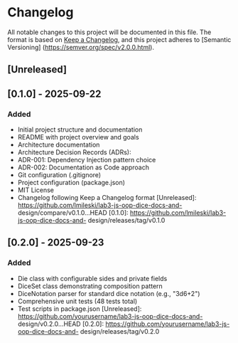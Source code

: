 # Changelog
All notable changes to this project will be documented in this file.
The format is based on [Keep a Changelog](https://keepachangelog.com/en/1.0.0/),
and this project adheres to [Semantic Versioning]
(https://semver.org/spec/v2.0.0.html).
## [Unreleased]
## [0.1.0] - 2025-09-22
### Added
- Initial project structure and documentation
- README with project overview and goals
- Architecture documentation
- Architecture Decision Records (ADRs):
- ADR-001: Dependency Injection pattern choice
- ADR-002: Documentation as Code approach
- Git configuration (.gitignore)
- Project configuration (package.json)
- MIT License
- Changelog following Keep a Changelog format
[Unreleased]: https://github.com/lmileski/lab3-js-oop-dice-docs-and-
design/compare/v0.1.0...HEAD
[0.1.0]: https://github.com/lmileski/lab3-js-oop-dice-docs-and-
design/releases/tag/v0.1.0
## [0.2.0] - 2025-09-23
### Added
- Die class with configurable sides and private fields
- DiceSet class demonstrating composition pattern
- DiceNotation parser for standard dice notation (e.g., "3d6+2")
- Comprehensive unit tests (48 tests total)
- Test scripts in package.json
[Unreleased]: https://github.com/yourusername/lab3-js-oop-dice-docs-and-
design/v0.2.0...HEAD
[0.2.0]: https://github.com/yourusername/lab3-js-oop-dice-docs-and-
design/releases/tag/v0.2.0